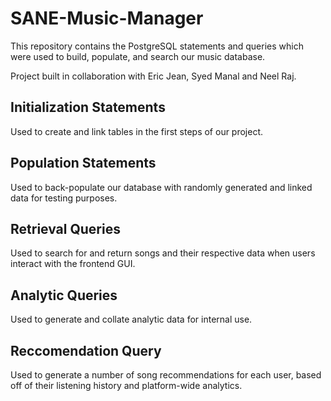 # SANE-Music-Manager
This repository contains the PostgreSQL statements and queries which were used to build, populate, and search our music database. 

Project built in collaboration with Eric Jean, Syed Manal and Neel Raj. 
## Initialization Statements
Used to create and link tables in the first steps of our project.
## Population Statements
Used to back-populate our database with randomly generated and linked data for testing purposes.
## Retrieval Queries
Used to search for and return songs and their respective data when users interact with the frontend GUI.
## Analytic Queries
Used to generate and collate analytic data for internal use. 
## Reccomendation Query
Used to generate a number of song recommendations for each user, based off of their listening history and platform-wide analytics. 
